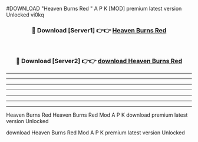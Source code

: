#DOWNLOAD "Heaven Burns Red " A P K [MOD] premium latest version Unlocked vi0kq 



<div align="center">
<h3>🔴 Download [Server1] 👉👉 <a href="https://apkdownload7.web.app/">Heaven Burns Red  </a></h3><br>

<h3>🔴 Download [Server2] 👉👉 <a href="https://apkdownload7.web.app/">download Heaven Burns Red  </a></h3>
</div>


----------------------------------------------------------

----------------------------------------------------------

----------------------------------------------------------

----------------------------------------------------------

----------------------------------------------------------

----------------------------------------------------------

----------------------------------------------------------

Heaven Burns Red Heaven Burns Red  Mod A P K download premium latest version Unlocked

download Heaven Burns Red  Mod A P K premium latest version Unlocked


